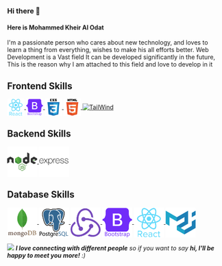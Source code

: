 ### Hi there 👋


#### Here is Mohammed Kheir Al Odat 
I'm a passionate person who cares about new technology,​ and loves to learn a thing from everything,​ wishes to make his all efforts better.
Web Development is a Vast field It can be developed significantly in the future, This is the reason why I am attached to this field and love to develop in it

## Frontend Skills 
<a href="https://reactjs.org/" target="blank">
<img align="center" src="https://raw.githubusercontent.com/devicons/devicon/master/icons/react/react-original-wordmark.svg" alt="React" height="40" width="40" />
</a>
<a href="https://getbootstrap.com" target="blank">
<img align="center" src="https://raw.githubusercontent.com/devicons/devicon/master/icons/bootstrap/bootstrap-plain-wordmark.svg" alt="Bootstrap" height="40" width="40" />
</a>
<a href="https://www.w3schools.com/css/" target="blank">
<img align="center" src="https://raw.githubusercontent.com/devicons/devicon/master/icons/css3/css3-original-wordmark.svg" alt="Css3" height="40" width="40" />
</a>
<a href="https://www.w3.org/html/" target="blank">
<img align="center" src="https://raw.githubusercontent.com/devicons/devicon/master/icons/html5/html5-original-wordmark.svg" alt="Html5" height="40" width="40" />
</a>
<a href="https://tailwindcss.com/" target="blank">
<img align="center" src="https://www.vectorlogo.zone/logos/tailwindcss/tailwindcss-icon.svg" alt="TailWind" height="40" width="40" />
</a>

## Backend Skills
<a href="https://nodejs.org" target="blank">
<img align="center" src="https://raw.githubusercontent.com/devicons/devicon/master/icons/nodejs/nodejs-original-wordmark.svg" alt="Node.js" height="70" width="70" />
</a>
<a href="https://expressjs.com" target="blank">
<img align="center" src="https://raw.githubusercontent.com/devicons/devicon/master/icons/express/express-original-wordmark.svg" alt="Express" height="70" width="70" />
</a>

## Database Skills
<!-- MongoDB -->
<a href="https://www.mongodb.com/" target="_blank">
  <img align="center" src="https://raw.githubusercontent.com/devicons/devicon/master/icons/mongodb/mongodb-original-wordmark.svg" alt="MongoDB" height="70" width="70" />
</a>

<!-- PostgreSQL -->
<a href="https://www.postgresql.org/" target="_blank">
  <img align="center" src="https://raw.githubusercontent.com/devicons/devicon/master/icons/postgresql/postgresql-original-wordmark.svg" alt="PostgreSQL" height="70" width="70" />
</a>

<!-- Redux -->
<a href="https://redux.js.org/" target="_blank">
  <img align="center" src="https://raw.githubusercontent.com/devicons/devicon/master/icons/redux/redux-original.svg" alt="Redux" height="70" width="70" />
</a>

<!-- Bootstrap -->
<a href="https://getbootstrap.com/" target="_blank">
  <img align="center" src="https://raw.githubusercontent.com/devicons/devicon/master/icons/bootstrap/bootstrap-plain-wordmark.svg" alt="Bootstrap" height="70" width="70" />
</a>

<!-- React.js -->
<a href="https://reactjs.org/" target="_blank">
  <img align="center" src="https://raw.githubusercontent.com/devicons/devicon/master/icons/react/react-original-wordmark.svg" alt="React.js" height="70" width="70" />
</a>

<!-- Material-UI -->
<a href="https://material-ui.com/" target="_blank">
  <img align="center" src="https://raw.githubusercontent.com/devicons/devicon/master/icons/materialui/materialui-original.svg" alt="Material-UI" height="70" width="70" />
</a>


<img src="https://media.giphy.com/media/LnQjpWaON8nhr21vNW/giphy.gif" width="60"> <em><b>I love connecting with different people</b> so if you want to say <b>hi, I'll be happy to meet you more!</b> :)</em>
